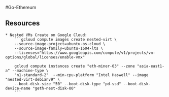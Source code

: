 #Go-Ethereum

## Resources 
	* Nested VMs Create on Google Cloud: 
		```gcloud compute images create nested-virt \
  		--source-image-project=ubuntu-os-cloud \
  		--source-image-family=ubuntu-1604-lts \
  		--licenses="https://www.googleapis.com/compute/v1/projects/vm-options/global/licenses/enable-vmx"

		gcloud compute instances create "eth-miner-03" --zone "asia-east1-a" --machine-type \
  		"n1-standard-2"  --min-cpu-platform "Intel Haswell" --image "nested-virt-debianv9" \
  		--boot-disk-size "50" --boot-disk-type "pd-ssd" --boot-disk-device-name "geth-nest-disk-00"
		```

